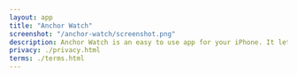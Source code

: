 ```yaml
---
layout: app
title: "Anchor Watch"
screenshot: "/anchor-watch/screenshot.png"
description: Anchor Watch is an easy to use app for your iPhone. It let's you sleep well knowing an alarm will go off if your vessel is dragging it's anchor.
privacy: ./privacy.html
terms: ./terms.html
---
```

